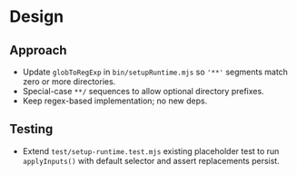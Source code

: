 # Design

## Approach
- Update `globToRegExp` in `bin/setupRuntime.mjs` so `'**'` segments match zero or more directories.
- Special-case `**/` sequences to allow optional directory prefixes.
- Keep regex-based implementation; no new deps.

## Testing
- Extend `test/setup-runtime.test.mjs` existing placeholder test to run `applyInputs()` with default selector and assert replacements persist.

